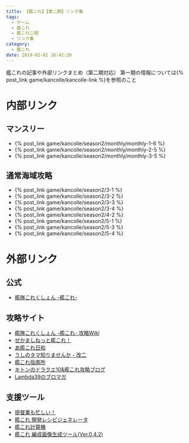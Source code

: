 ```yaml
---
title: 【艦これ】【第二期】リンク集
tags:
  - ゲーム
  - 艦これ
  - 艦これ二期
  - リンク集
category:
  - 艦これ
date: 2019-02-02 16:42:20
---
```



艦これの記事や外部リンクまとめ（第二期対応）
第一期の情報については{% post_link game/kancolle/kancolle-link %}を参照のこと

<!-- more -->

# 内部リンク

## マンスリー

- {% post_link game/kancolle/season2/monthly/monthly-1-6 %}
- {% post_link game/kancolle/season2/monthly/monthly-2-5 %}
- {% post_link game/kancolle/season2/monthly/monthly-3-5 %}

## 通常海域攻略

- {% post_link game/kancolle/season2/3-1 %}
- {% post_link game/kancolle/season2/3-2 %}
- {% post_link game/kancolle/season2/3-3 %}
- {% post_link game/kancolle/season2/3-4 %}
- {% post_link game/kancolle/season2/4-2 %}
- {% post_link game/kancolle/season2/5-1 %}
- {% post_link game/kancolle/season2/5-3 %}
- {% post_link game/kancolle/season2/5-4 %}

# 外部リンク

## 公式

- [艦隊これくしょん -艦これ-](http://www.dmm.com/netgame_s/kancolle/)

## 攻略サイト

- [艦隊これくしょん -艦これ- 攻略Wiki](https://wikiwiki.jp/kancolle/)
- [ぜかましねっと艦これ！](http://zekamashi.net/)
- [あ艦これ日和](http://akankorebiyori.blog.fc2.com/)
- [うしのタマ知りませんか・改二](https://usi-kancolle.blogspot.com/)
- [艦これ指南所](http://blog.livedoor.jp/kancollenja/)
- [キトンのドラクエ10&艦これ攻略ブログ](https://kitongame.com/category/%E8%89%A6%E3%81%93%E3%82%8C/)
- [Lambda39のブロマガ](https://ch.nicovideo.jp/lambda)

## 支援ツール

- [提督業も忙しい！](http://grabacr.net/kancolleviewer)
- [艦これ 開発レシピジェネレータ](https://wantora.github.io/kancolle-recipe-generator/)
- [艦これ計算機](http://kancollecalc.web.fc2.com/)
- [艦これ 編成画像生成ツール(Ver.0.4.2)](https://lab.ephemeral-arcadia.jp/utilities/kancolleImage/formation)
